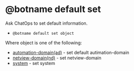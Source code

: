 # @botname default set

Ask ChatOps to set default information.

-   `@botname default set object`

Where object is one of the following:

-   [automation-domain\(ad\)](chatops_cli_default_set_ad.md) - set default autimation-domain
-   [netview-domain\(nd\)](chatops_cli_default_set_nd.md) - set netview-domain
-   [system](chatops_cli_default_set_system.md) - set system

